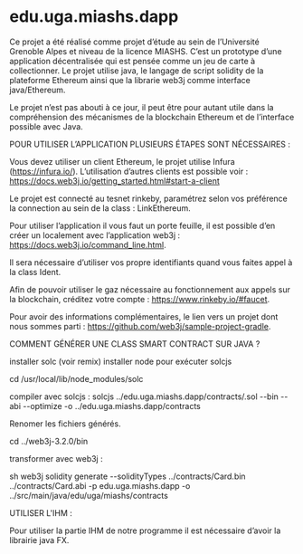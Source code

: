 # edu.uga.miashs.dapp

Ce projet a été réalisé comme projet d’étude au sein de l’Université Grenoble Alpes et niveau de la licence MIASHS. C’est un prototype d’une application décentralisée qui est pensée comme un jeu de carte à collectionner. Le projet utilise java, le langage de script solidity de la plateforme Ethereum ainsi que la librarie web3j comme interface java/Ethereum.

Le projet n’est pas abouti à ce jour, il peut être pour autant utile dans la compréhension des mécanismes de la blockchain Ethereum et de l’interface possible avec Java.

POUR UTILISER L’APPLICATION PLUSIEURS ÉTAPES SONT NÉCESSAIRES :

Vous devez utiliser un client Ethereum, le projet utilise Infura (https://infura.io/).
L’utilisation d’autres clients est possible voir : https://docs.web3j.io/getting_started.html#start-a-client

Le projet est connecté au tesnet rinkeby, paramétrez selon vos préférence la connection au sein de la class : LinkEthereum.


Pour utiliser l’application il vous faut un porte feuille, il est possible d’en créer un localement avec l’application web3j : https://docs.web3j.io/command_line.html.

Il sera nécessaire d’utiliser vos propre identifiants quand vous faites appel à la class Ident.

Afin de pouvoir utiliser le gaz nécessaire au fonctionnement aux appels sur la blockchain, créditez votre compte : https://www.rinkeby.io/#faucet.

Pour avoir des informations complémentaires, le lien vers un projet dont nous sommes parti : https://github.com/web3j/sample-project-gradle.


COMMENT GÉNÉRER UNE CLASS SMART CONTRACT SUR JAVA ?

installer solc (voir remix)
installer node pour exécuter solcjs

cd /usr/local/lib/node_modules/solc

compiler avec solcjs : solcjs ../edu.uga.miashs.dapp/contracts/<contract>.sol --bin --abi --optimize -o ../edu.uga.miashs.dapp/contracts

Renomer les fichiers générés.

cd ../web3j-3.2.0/bin

transformer avec web3j : 

sh web3j solidity generate --solidityTypes ../contracts/Card.bin ../contracts/Card.abi -p edu.uga.miashs.dapp -o ../src/main/java/edu/uga/miashs/contracts


UTILISER L'IHM : 

Pour utiliser la partie IHM de notre programme il est nécessaire d’avoir la librairie java FX.




